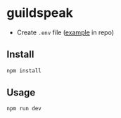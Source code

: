 # guildspeak

- Create `.env` file ([example](./.env.example) in repo)

## Install
```bash
npm install
```

## Usage

```bash
npm run dev
```

